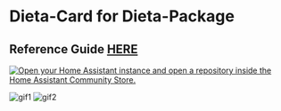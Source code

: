 #  Dieta-Card for Dieta-Package

## Reference Guide [HERE](https://github.com/OneStatePackages/ha-dieta-package)

[![Open your Home Assistant instance and open a repository inside the Home Assistant Community Store.](https://my.home-assistant.io/badges/hacs_repository.svg)](https://my.home-assistant.io/redirect/hacs_repository/?owner=OneStatePackages&repository=ha-dieta-card&category=plugin)

![gif1](https://github.com/OneStatePackages/ha-dieta-card/raw/main/images/card1.gif)
![gif2](https://github.com/OneStatePackages/ha-dieta-card/raw/main/images/card2.gif)

